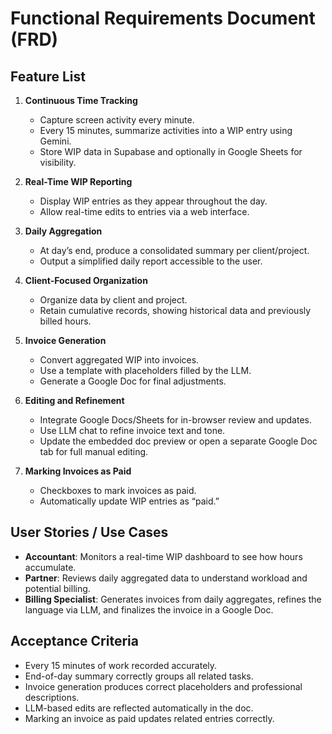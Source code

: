 # Functional Requirements Document (FRD)

## Feature List

1. **Continuous Time Tracking**
   - Capture screen activity every minute.
   - Every 15 minutes, summarize activities into a WIP entry using Gemini.
   - Store WIP data in Supabase and optionally in Google Sheets for visibility.

2. **Real-Time WIP Reporting**
   - Display WIP entries as they appear throughout the day.
   - Allow real-time edits to entries via a web interface.

3. **Daily Aggregation**
   - At day’s end, produce a consolidated summary per client/project.
   - Output a simplified daily report accessible to the user.

4. **Client-Focused Organization**
   - Organize data by client and project.
   - Retain cumulative records, showing historical data and previously billed hours.

5. **Invoice Generation**
   - Convert aggregated WIP into invoices.
   - Use a template with placeholders filled by the LLM.
   - Generate a Google Doc for final adjustments.

6. **Editing and Refinement**
   - Integrate Google Docs/Sheets for in-browser review and updates.
   - Use LLM chat to refine invoice text and tone.
   - Update the embedded doc preview or open a separate Google Doc tab for full manual editing.

7. **Marking Invoices as Paid**
   - Checkboxes to mark invoices as paid.
   - Automatically update WIP entries as “paid.”

## User Stories / Use Cases
- **Accountant**: Monitors a real-time WIP dashboard to see how hours accumulate.
- **Partner**: Reviews daily aggregated data to understand workload and potential billing.
- **Billing Specialist**: Generates invoices from daily aggregates, refines the language via LLM, and finalizes the invoice in a Google Doc.

## Acceptance Criteria
- Every 15 minutes of work recorded accurately.
- End-of-day summary correctly groups all related tasks.
- Invoice generation produces correct placeholders and professional descriptions.
- LLM-based edits are reflected automatically in the doc.
- Marking an invoice as paid updates related entries correctly.
